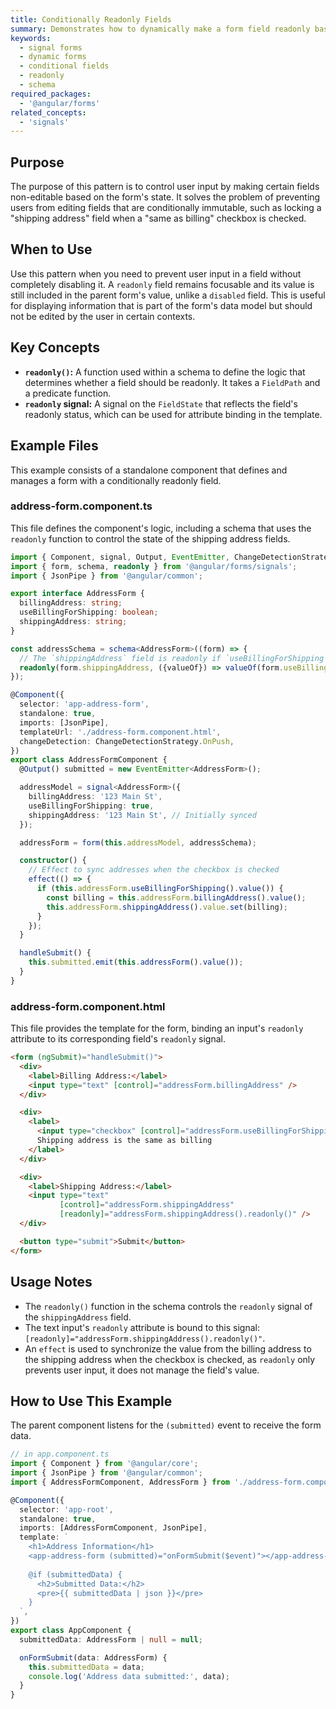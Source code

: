```yaml
---
title: Conditionally Readonly Fields
summary: Demonstrates how to dynamically make a form field readonly based on the value of another field using the `readonly` function in a signal form schema.
keywords:
  - signal forms
  - dynamic forms
  - conditional fields
  - readonly
  - schema
required_packages:
  - '@angular/forms'
related_concepts:
  - 'signals'
---
```


## Purpose

The purpose of this pattern is to control user input by making certain fields non-editable based on the form's state. It solves the problem of preventing users from editing fields that are conditionally immutable, such as locking a "shipping address" field when a "same as billing" checkbox is checked.

## When to Use

Use this pattern when you need to prevent user input in a field without completely disabling it. A `readonly` field remains focusable and its value is still included in the parent form's value, unlike a `disabled` field. This is useful for displaying information that is part of the form's data model but should not be edited by the user in certain contexts.

## Key Concepts

- **`readonly()`:** A function used within a schema to define the logic that determines whether a field should be readonly. It takes a `FieldPath` and a predicate function.
- **`readonly` signal:** A signal on the `FieldState` that reflects the field's readonly status, which can be used for attribute binding in the template.

## Example Files

This example consists of a standalone component that defines and manages a form with a conditionally readonly field.

### address-form.component.ts

This file defines the component's logic, including a schema that uses the `readonly` function to control the state of the shipping address fields.

```typescript
import { Component, signal, Output, EventEmitter, ChangeDetectionStrategy } from '@angular/core';
import { form, schema, readonly } from '@angular/forms/signals';
import { JsonPipe } from '@angular/common';

export interface AddressForm {
  billingAddress: string;
  useBillingForShipping: boolean;
  shippingAddress: string;
}

const addressSchema = schema<AddressForm>((form) => {
  // The `shippingAddress` field is readonly if `useBillingForShipping` is true.
  readonly(form.shippingAddress, ({valueOf}) => valueOf(form.useBillingForShipping));
});

@Component({
  selector: 'app-address-form',
  standalone: true,
  imports: [JsonPipe],
  templateUrl: './address-form.component.html',
  changeDetection: ChangeDetectionStrategy.OnPush,
})
export class AddressFormComponent {
  @Output() submitted = new EventEmitter<AddressForm>();

  addressModel = signal<AddressForm>({
    billingAddress: '123 Main St',
    useBillingForShipping: true,
    shippingAddress: '123 Main St', // Initially synced
  });

  addressForm = form(this.addressModel, addressSchema);

  constructor() {
    // Effect to sync addresses when the checkbox is checked
    effect(() => {
      if (this.addressForm.useBillingForShipping().value()) {
        const billing = this.addressForm.billingAddress().value();
        this.addressForm.shippingAddress().value.set(billing);
      }
    });
  }

  handleSubmit() {
    this.submitted.emit(this.addressForm().value());
  }
}
```

### address-form.component.html

This file provides the template for the form, binding an input's `readonly` attribute to its corresponding field's `readonly` signal.

```html
<form (ngSubmit)="handleSubmit()">
  <div>
    <label>Billing Address:</label>
    <input type="text" [control]="addressForm.billingAddress" />
  </div>

  <div>
    <label>
      <input type="checkbox" [control]="addressForm.useBillingForShipping" />
      Shipping address is the same as billing
    </label>
  </div>

  <div>
    <label>Shipping Address:</label>
    <input type="text" 
           [control]="addressForm.shippingAddress"
           [readonly]="addressForm.shippingAddress().readonly()" />
  </div>

  <button type="submit">Submit</button>
</form>
```

## Usage Notes

- The `readonly()` function in the schema controls the `readonly` signal of the `shippingAddress` field.
- The text input's `readonly` attribute is bound to this signal: `[readonly]="addressForm.shippingAddress().readonly()"`.
- An `effect` is used to synchronize the value from the billing address to the shipping address when the checkbox is checked, as `readonly` only prevents user input, it does not manage the field's value.

## How to Use This Example

The parent component listens for the `(submitted)` event to receive the form data.

```typescript
// in app.component.ts
import { Component } from '@angular/core';
import { JsonPipe } from '@angular/common';
import { AddressFormComponent, AddressForm } from './address-form.component';

@Component({
  selector: 'app-root',
  standalone: true,
  imports: [AddressFormComponent, JsonPipe],
  template: `
    <h1>Address Information</h1>
    <app-address-form (submitted)="onFormSubmit($event)"></app-address-form>
    
    @if (submittedData) {
      <h2>Submitted Data:</h2>
      <pre>{{ submittedData | json }}</pre>
    }
  `,
})
export class AppComponent {
  submittedData: AddressForm | null = null;

  onFormSubmit(data: AddressForm) {
    this.submittedData = data;
    console.log('Address data submitted:', data);
  }
}
```

